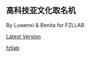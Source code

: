 ## 高科技亚文化取名机

By Luwenxi & Benita for FZLLAB

[Latest Version](https://fzl666.github.io/fzl/)

[fzllab](https://fzllab.com)
